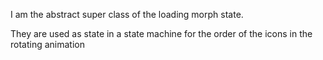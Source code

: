 I am the abstract super class of the loading morph state.They are used as state in a state machine for the order of the icons in the rotating animation